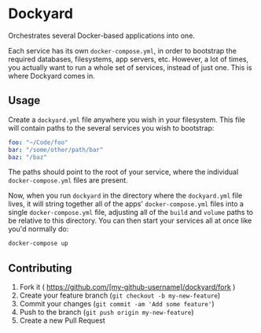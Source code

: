 # Dockyard

Orchestrates several Docker-based applications into one.

Each service has its own `docker-compose.yml`, in order to bootstrap the required databases, filesystems, app servers, etc. However, a lot of times, you actually want to run a whole set of services, instead of just one. This is where Dockyard comes in.

## Usage
Create a `dockyard.yml` file anywhere you wish in your filesystem. This file will contain paths to the several services you wish to bootstrap:

```yaml
foo: "~/Code/foo"
bar: "/some/other/path/bar"
baz: "/baz"
```

The paths should point to the root of your service, where the individual `docker-compose.yml` files are present.

Now, when you run `dockyard` in the directory where the `dockyard.yml` file lives, it will string together all of the apps' `docker-compose.yml` files into a single `docker-compose.yml` file, adjusting all of the `build` and `volume` paths to be relative to this directory. You can then start your services all at once like you'd normally do:

```bash
docker-compose up
```

## Contributing

1. Fork it ( https://github.com/[my-github-username]/dockyard/fork )
2. Create your feature branch (`git checkout -b my-new-feature`)
3. Commit your changes (`git commit -am 'Add some feature'`)
4. Push to the branch (`git push origin my-new-feature`)
5. Create a new Pull Request
